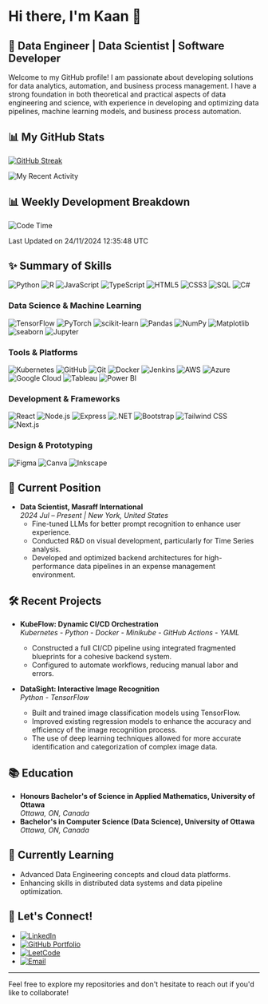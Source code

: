 # Hi there, I'm Kaan 👋

## 🚀 Data Engineer | Data Scientist | Software Developer

Welcome to my GitHub profile! I am passionate about developing solutions for data analytics, automation, and business process management. I have a strong foundation in both theoretical and practical aspects of data engineering and science, with experience in developing and optimizing data pipelines, machine learning models, and business process automation.

## 📊 My GitHub Stats 

[![GitHub Streak](https://github-readme-streak-stats.herokuapp.com/?user=KaanEnt&theme=dark)](https://git.io/streak-stats)

![My Recent Activity](https://github-readme-activity-graph.vercel.app/graph?username=KaanEnt&theme=react-dark&hide_border=true&area=true)

## 📊 Weekly Development Breakdown
<!--START_SECTION:waka-->
![Code Time](http://img.shields.io/badge/Code%20Time-120%20hrs%2043%20mins-blue)


 Last Updated on 24/11/2024 12:35:48 UTC
<!--END_SECTION:waka-->

## ✨ Summary of Skills

![Python](https://img.shields.io/badge/Python-3776AB?style=flat&logo=python&logoColor=white)
![R](https://img.shields.io/badge/R-276DC3?style=flat&logo=r&logoColor=white)
![JavaScript](https://img.shields.io/badge/JavaScript-F7DF1E?style=flat&logo=javascript&logoColor=black)
![TypeScript](https://img.shields.io/badge/TypeScript-007ACC?style=flat&logo=typescript&logoColor=white)
![HTML5](https://img.shields.io/badge/HTML5-E34F26?style=flat&logo=html5&logoColor=white)
![CSS3](https://img.shields.io/badge/CSS3-1572B6?style=flat&logo=css3&logoColor=white)
![SQL](https://img.shields.io/badge/SQL-4479A1?style=flat&logo=postgresql&logoColor=white)
![C#](https://img.shields.io/badge/C%23-239120?style=flat&logo=c-sharp&logoColor=white)

### Data Science & Machine Learning
![TensorFlow](https://img.shields.io/badge/TensorFlow-FF6F00?style=flat&logo=tensorflow&logoColor=white)
![PyTorch](https://img.shields.io/badge/PyTorch-EE4C2C?style=flat&logo=pytorch&logoColor=white)
![scikit-learn](https://img.shields.io/badge/scikit--learn-F7931E?style=flat&logo=scikit-learn&logoColor=white)
![Pandas](https://img.shields.io/badge/Pandas-150458?style=flat&logo=pandas&logoColor=white)
![NumPy](https://img.shields.io/badge/NumPy-013243?style=flat&logo=numpy&logoColor=white)
![Matplotlib](https://img.shields.io/badge/Matplotlib-239120?style=flat&logo=matplotlib&logoColor=white)
![seaborn](https://img.shields.io/badge/Seaborn-3776AB?style=flat&logo=python&logoColor=white)
![Jupyter](https://img.shields.io/badge/Jupyter-F37626?style=flat&logo=jupyter&logoColor=white)

### Tools & Platforms
![Kubernetes](https://img.shields.io/badge/Kubernetes-326CE5?style=flat&logo=kubernetes&logoColor=white)
![GitHub](https://img.shields.io/badge/GitHub-181717?style=flat&logo=github&logoColor=white)
![Git](https://img.shields.io/badge/Git-F05032?style=flat&logo=git&logoColor=white)
![Docker](https://img.shields.io/badge/Docker-2496ED?style=flat&logo=docker&logoColor=white)
![Jenkins](https://img.shields.io/badge/Jenkins-D24939?style=flat&logo=jenkins&logoColor=white)
![AWS](https://img.shields.io/badge/Amazon%20AWS-232F3E?style=flat&logo=amazon-aws&logoColor=white)
![Azure](https://img.shields.io/badge/Microsoft%20Azure-0078D4?style=flat&logo=microsoft-azure&logoColor=white)
![Google Cloud](https://img.shields.io/badge/Google%20Cloud-4285F4?style=flat&logo=google-cloud&logoColor=white)
![Tableau](https://img.shields.io/badge/Tableau-E97627?style=flat&logo=tableau&logoColor=white)
![Power BI](https://img.shields.io/badge/Power%20BI-F2C811?style=flat&logo=power-bi&logoColor=white)

### Development & Frameworks
![React](https://img.shields.io/badge/React-61DAFB?style=flat&logo=react&logoColor=black)
![Node.js](https://img.shields.io/badge/Node.js-339933?style=flat&logo=nodedotjs&logoColor=white)
![Express](https://img.shields.io/badge/Express-000000?style=flat&logo=express&logoColor=white)
![.NET](https://img.shields.io/badge/.NET-512BD4?style=flat&logo=dotnet&logoColor=white)
![Bootstrap](https://img.shields.io/badge/Bootstrap-563D7C?style=flat&logo=bootstrap&logoColor=white)
![Tailwind CSS](https://img.shields.io/badge/TailwindCSS-38B2AC?style=flat&logo=tailwind-css&logoColor=white)
![Next.js](https://img.shields.io/badge/Next.js-000000?style=flat&logo=nextdotjs&logoColor=white)

### Design & Prototyping
![Figma](https://img.shields.io/badge/Figma-F24E1E?style=flat&logo=figma&logoColor=white)
![Canva](https://img.shields.io/badge/Canva-00C4CC?style=flat&logo=canva&logoColor=white)
![Inkscape](https://img.shields.io/badge/Inkscape-000000?style=flat&logo=inkscape&logoColor=white)

## 💼 Current Position
- **Data Scientist, Masraff International**  
  *2024 Jul – Present | New York, United States*  
  - Fine-tuned LLMs for better prompt recognition to enhance user experience.
  - Conducted R&D on visual development, particularly for Time Series analysis.
  - Developed and optimized backend architectures for high-performance data pipelines in an expense management environment.

## 🛠️ Recent Projects
- **KubeFlow: Dynamic CI/CD Orchestration**  
  *Kubernetes - Python - Docker - Minikube - GitHub Actions - YAML*  
  - Constructed a full CI/CD pipeline using integrated fragmented blueprints for a cohesive backend system.
  - Configured to automate workflows, reducing manual labor and errors.

- **DataSight: Interactive Image Recognition**  
  *Python - TensorFlow*  
  - Built and trained image classification models using TensorFlow.
  - Improved existing regression models to enhance the accuracy and efficiency of the image recognition process.
  - The use of deep learning techniques allowed for more accurate identification and categorization of complex image data.

## 📚 Education
- **Honours Bachelor's of Science in Applied Mathematics, University of Ottawa**  
  *Ottawa, ON, Canada*
- **Bachelor's in Computer Science (Data Science), University of Ottawa**  
  *Ottawa, ON, Canada*

## 🌱 Currently Learning
- Advanced Data Engineering concepts and cloud data platforms.
- Enhancing skills in distributed data systems and data pipeline optimization.

## 🔗 Let's Connect!
- [![LinkedIn](https://img.shields.io/badge/LinkedIn-0077B5?style=for-the-badge&logo=linkedin&logoColor=white)](https://www.linkedin.com/in/kaan-un/)
- [![GitHub Portfolio](https://img.shields.io/badge/GitHub-Portfolio-green?style=for-the-badge&logo=github&logoColor=white)](https://kaanent.github.io/)
- [![LeetCode](https://img.shields.io/badge/LeetCode-FFA116?style=for-the-badge&logo=leetcode&logoColor=white)](https://leetcode.com/KaanEnt)
- [![Email](https://img.shields.io/badge/Email-D14836?style=for-the-badge&logo=gmail&logoColor=white)](mailto:unkaanenterprise@gmail.com)

---

Feel free to explore my repositories and don't hesitate to reach out if you'd like to collaborate!
